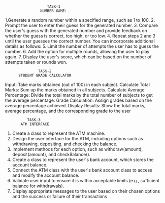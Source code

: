                        TASK-1
                    NUMBER GAME:-
1.Generate a random number within a specified range, such as 1 to 100.
2. Prompt the user to enter their guess for the generated number.
3. Compare the user's guess with the generated number and provide
feedback on whether the guess is correct, too high, or too low.
4. Repeat steps 2 and 3 until the user guesses the correct number.
You can incorporate additional details as follows:
5. Limit the number of attempts the user has to guess the number.
6. Add the option for multiple rounds, allowing the user to play again.
7. Display the user's score, which can be based on the number of attempts
taken or rounds won.

                   TASK-2
          STUDENT GRADE CALCULATOR
Input: Take marks obtained (out of 100) in each subject.
Calculate Total Marks: Sum up the marks obtained in all subjects.
Calculate Average Percentage: Divide the total marks by the total number
of subjects to get the average percentage.
Grade Calculation: Assign grades based on the average percentage
achieved.
Display Results: Show the total marks, average percentage, and the
corresponding grade to the user

              TASK-3
           ATM INTERFACE
1. Create a class to represent the ATM machine.
2. Design the user interface for the ATM, including options such as
withdrawing, depositing, and checking the balance.
3. Implement methods for each option, such as withdraw(amount),
deposit(amount), and checkBalance().
4. Create a class to represent the user's bank account, which stores the
account balance.
5. Connect the ATM class with the user's bank account class to access
and modify the account balance.
6. Validate user input to ensure it is within acceptable limits (e.g.,
sufficient balance for withdrawals).
7. Display appropriate messages to the user based on their chosen
options and the success or failure of their transactions

